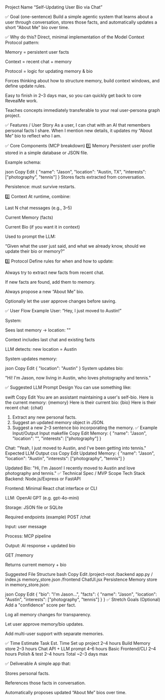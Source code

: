  Project Name
“Self-Updating User Bio via Chat”

✅ Goal (one-sentence)
Build a simple agentic system that learns about a user through conversation, stores those facts, and automatically updates a short "About Me" bio over time.

✅ Why do this?
Direct, minimal implementation of the Model Context Protocol pattern:

Memory = persistent user facts

Context = recent chat + memory

Protocol = logic for updating memory & bio

Forces thinking about how to structure memory, build context windows, and define update rules.

Easy to finish in 2–3 days max, so you can quickly get back to core RevealMe work.

Teaches concepts immediately transferable to your real user-persona graph project.

✅ Features / User Story
As a user, I can chat with an AI that remembers personal facts I share. When I mention new details, it updates my “About Me” bio to reflect who I am.

✅ Core Components (MCP breakdown)
1️⃣ Memory
Persistent user profile stored in a simple database or JSON file.

Example schema:

json
Copy
Edit
{
  "name": "Jason",
  "location": "Austin, TX",
  "interests": ["photography", "tennis"]
}
Stores facts extracted from conversation.

Persistence: must survive restarts.

2️⃣ Context
At runtime, combine:

Last N chat messages (e.g., 3–5)

Current Memory (facts)

Current Bio (if you want it in context)

Used to prompt the LLM:

“Given what the user just said, and what we already know, should we update their bio or memory?”

3️⃣ Protocol
Define rules for when and how to update:

Always try to extract new facts from recent chat.

If new facts are found, add them to memory.

Always propose a new “About Me” bio.

Optionally let the user approve changes before saving.

✅ User Flow Example
User: “Hey, I just moved to Austin!”

System:

Sees last memory → location: ""

Context includes last chat and existing facts

LLM detects: new location = Austin

System updates memory:

json
Copy
Edit
{
  "location": "Austin"
}
System updates bio:

"Hi! I'm Jason, now living in Austin, who loves photography and tennis."

✅ Suggested LLM Prompt Design
You can use something like:

swift
Copy
Edit
You are an assistant maintaining a user's self-bio.
Here is the current memory: {memory}
Here is their current bio: {bio}
Here is their recent chat: {chat}

1. Extract any new personal facts.
2. Suggest an updated memory object in JSON.
3. Suggest a new 2–3 sentence bio incorporating the memory.
✅ Example Input/Output
Input
makefile
Copy
Edit
Memory:
{
  "name": "Jason",
  "location": "",
  "interests": ["photography"]
}

Chat:
"Yeah, I just moved to Austin, and I've been getting into tennis."
Expected LLM Output
css
Copy
Edit
Updated Memory:
{
  "name": "Jason",
  "location": "Austin",
  "interests": ["photography", "tennis"]
}

Updated Bio:
"Hi, I'm Jason! I recently moved to Austin and love photography and tennis."
✅ Technical Spec / MVP Scope
Tech Stack
Backend: Node.js/Express or FastAPI

Frontend: Minimal React chat interface or CLI

LLM: OpenAI GPT (e.g. gpt-4o-mini)

Storage: JSON file or SQLite

Required endpoints (example)
POST /chat

Input: user message

Process: MCP pipeline

Output: AI response + updated bio

GET /memory

Returns current memory + bio

Suggested File Structure
bash
Copy
Edit
/project-root
  /backend
    app.py / index.js
    memory_store.json
  /frontend
    ChatUI.jsx
Persistence
Memory store in memory_store.json:

json
Copy
Edit
{
  "bio": "I'm Jason...",
  "facts": {
    "name": "Jason",
    "location": "Austin",
    "interests": ["photography", "tennis"]
  }
}
✅ Stretch Goals (Optional)
Add a "confidence" score per fact.

Log all memory changes for transparency.

Let user approve memory/bio updates.

Add multi-user support with separate memories.

✅ Time Estimate
Task	Est. Time
Set up project	2–4 hours
Build Memory store	2–3 hours
Chat API + LLM prompt	4–6 hours
Basic Frontend/CLI	2–4 hours
Polish & test	2–4 hours
Total	~2–3 days max

✅ Deliverable
A simple app that:

Stores personal facts.

References those facts in conversation.

Automatically proposes updated “About Me” bios over time.
